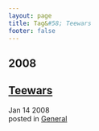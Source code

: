 ```yaml
---
layout: page
title: Tag&#58; Teewars
footer: false
---
```


<div id="blog-archives" class="category">
<h2>2008</h2>

<article>
<h1><a href="/2008/01/14/teewars/index.html">Teewars</a></h1>
<time datetime="2008-01-14T00:00:00-06:00" pubdate><span class='month'>Jan</span> <span class='day'>14</span> <span class='year'>2008</span></time>
<footer>
<span class="categories">posted in 
<a href='/categories/general/'>General</a></span>
</footer>
</article>
</div>
